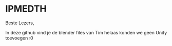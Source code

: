 # IPMEDTH
Beste Lezers,

In deze github vind je de blender files van Tim
helaas konden we geen Unity toevoegen :0